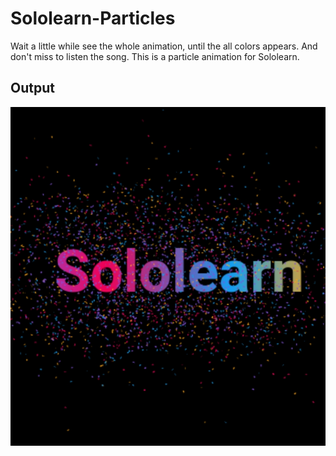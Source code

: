 # Sololearn-Particles
Wait a little while see the whole animation, until the all colors appears. And don't miss to listen the song. This is a particle animation for Sololearn.

## Output

![Sololearn Particles](https://github.com/http406/Sololearn-Particles/blob/main/Screenshot_2024-05-08-20-19-55-42.jpg?raw=true)
